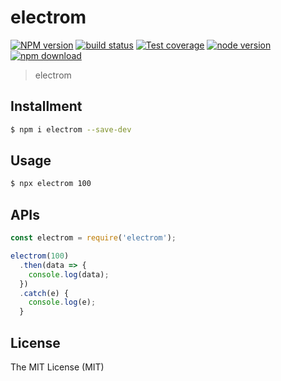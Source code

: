 # electrom

[![NPM version][npm-image]][npm-url]
[![build status][travis-image]][travis-url]
[![Test coverage][coveralls-image]][coveralls-url]
[![node version][node-image]][node-url]
[![npm download][download-image]][download-url]

[npm-image]: https://img.shields.io/npm/v/electrom.svg?style=flat-square
[npm-url]: https://npmjs.org/package/electrom
[travis-image]: https://api.travis-ci.com/xudafeng/electrom.svg?branch=master
[travis-url]: https://travis-ci.com/github/xudafeng/electrom
[coveralls-image]: https://img.shields.io/coveralls/xudafeng/electrom.svg?style=flat-square
[coveralls-url]: https://coveralls.io/r/xudafeng/electrom?branch=master
[node-image]: https://img.shields.io/badge/node.js-%3E=_8-green.svg?style=flat-square
[node-url]: http://nodejs.org/download/
[download-image]: https://img.shields.io/npm/dm/electrom.svg?style=flat-square
[download-url]: https://npmjs.org/package/electrom

> electrom

## Installment

```bash
$ npm i electrom --save-dev
```

## Usage

```bash
$ npx electrom 100
```

## APIs

```javascript
const electrom = require('electrom');

electrom(100)
  .then(data => {
    console.log(data);
  })
  .catch(e) {
    console.log(e);
  }
```

## License

The MIT License (MIT)
